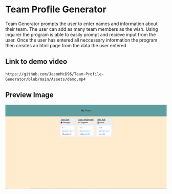 # Team Profile Generator

Team Generator prompts the user to enter names and information about their team. The user can add as many team members
as the wish. Using inquirer the program is able to easily prompt and recieve input from the user. Once the user has entered all neccessary information
the program then creates an html page from the data the user entered
## Link to demo video

```
https://github.com/JasonMcD96/Team-Profile-Generator/blob/main/Assets/demo.mp4
```


## Preview Image
![Employee Summary 1](./Assets/10-OOP-homework-demo-1.png)
